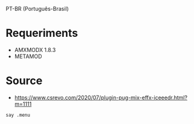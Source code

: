 PT-BR (Português-Brasil)

# Requeriments 

- AMXMODX 1.8.3
- METAMOD

# Source

- https://www.csrevo.com/2020/07/plugin-pug-mix-effx-iceeedr.html?m=1111

``
say .menu
``

